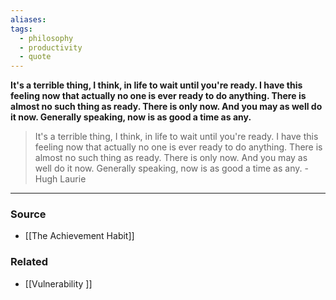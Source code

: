 ```yaml
---
aliases: 
tags:
  - philosophy
  - productivity
  - quote
---
```

**It's a terrible thing, I think, in life to wait until you're ready. I have this feeling now that actually no one is ever ready to do anything. There is almost no such thing as ready. There is only now. And you may as well do it now. Generally speaking, now is as good a time as any.**

> It's a terrible thing, I think, in life to wait until you're ready. I have this feeling now that actually no one is ever ready to do anything. There is almost no such thing as ready. There is only now. And you may as well do it now. Generally speaking, now is as good a time as any. - Hugh Laurie
> 

---

### Source
- [[The Achievement Habit]]

### Related
- [[Vulnerability ]]